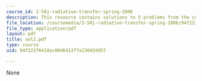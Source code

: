 ```yaml
---
course_id: 2-58j-radiative-transfer-spring-2006
description: This resource contains solutions to 5 problems from the course text book.
file_location: /coursemedia/2-58j-radiative-transfer-spring-2006/94f22376418ac00d6413f7a230d2dd57_sol2.pdf
file_type: application/pdf
layout: pdf
title: sol2.pdf
type: course
uid: 94f22376418ac00d6413f7a230d2dd57

---
```

None